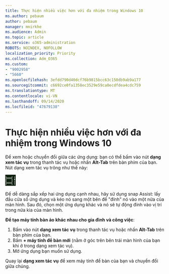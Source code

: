 ```yaml
---
title: Thực hiện nhiều việc hơn với đa nhiệm trong Windows 10
ms.author: pebaum
author: pebaum
manager: mnirkhe
ms.audience: Admin
ms.topic: article
ms.service: o365-administration
ROBOTS: NOINDEX, NOFOLLOW
localization_priority: Priority
ms.collection: Adm_O365
ms.custom:
- "9002958"
- "5660"
ms.openlocfilehash: 3efdd790d40dcf76b9815bcc63c150db9ab9a177
ms.sourcegitcommit: c6692ce0fa1358ec3529e59ca0ecdfdea4cdc759
ms.translationtype: MT
ms.contentlocale: vi-VN
ms.lasthandoff: 09/14/2020
ms.locfileid: "47679138"
---
```

# <a name="do-more-with-multitasking-in-windows-10"></a>Thực hiện nhiều việc hơn với đa nhiệm trong Windows 10

Để xem hoặc chuyển đổi giữa các ứng dụng: bạn có thể bấm vào nút **dạng xem tác vụ** trong thanh tác vụ hoặc nhấn **Alt-Tab** trên bàn phím của bạn. Nút dạng xem tác vụ trông như thế này:

![Nút dạng xem tác vụ](media/task-view.png)

Để dễ dàng sắp xếp hai ứng dụng cạnh nhau, hãy sử dụng snap Assist: lấy đầu cửa sổ ứng dụng và kéo nó sang một bên để "đính" nó vào một nửa của màn hình. Sau đó, chọn một ứng dụng khác và nó sẽ tự động đính vào vị trí trong nửa kia của màn hình.

**Để tạo máy tính bàn ảo khác nhau cho gia đình và công việc**:

1. Bấm vào nút **dạng xem tác vụ** trong thanh tác vụ hoặc nhấn **Alt-Tab** trên bàn phím của bạn.
2. Bấm **+ máy tính để bàn mới** (nằm ở góc trên bên trái màn hình của bạn khi ở trong dạng xem tác vụ).
3. Mở ứng dụng bạn muốn sử dụng. 

Quay lại **dạng xem tác vụ** để xem máy tính để bàn của bạn và chuyển đổi giữa chúng.
